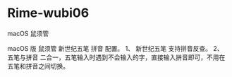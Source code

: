 # Rime-wubi06
macOS 鼠须管

macOS 版 鼠须管 新世纪五笔 拼音 配置。 
1、 新世纪五笔 支持拼音反查。 
2、 五笔与拼音 二合一，五笔输入时遇到不会输入的字，直接输入拼音即可，不用在五笔和拼音之间切换。
